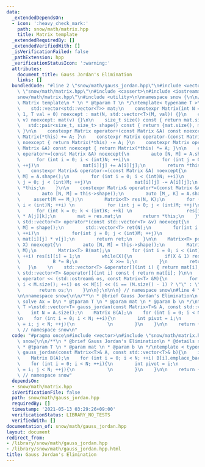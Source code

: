 ```yaml
---
data:
  _extendedDependsOn:
  - icon: ':heavy_check_mark:'
    path: snow/math/matrix.hpp
    title: Matrix template
  _extendedRequiredBy: []
  _extendedVerifiedWith: []
  _isVerificationFailed: false
  _pathExtension: hpp
  _verificationStatusIcon: ':warning:'
  attributes:
    document_title: Gauss Jordan's Elimination
    links: []
  bundledCode: "#line 2 \"snow/math/gauss_jordan.hpp\"\n#include <vector>\n#line 2\
    \ \"snow/math/matrix.hpp\"\n#include <cassert>\n#include <iostream>\n#line 5 \"\
    snow/math/matrix.hpp\"\n#include <utility>\n\nnamespace snow {\n\n/**\n * @brief\
    \ Matrix template\n * \n * @tparam T \n */\ntemplate< typename T >\nstruct Matrix{\n\
    \    std::vector<std::vector<T>> mat;\n    constexpr Matrix(int N = 1, int M =\
    \ 1, T val = 0) noexcept : mat(N, std::vector<T>(M, val)) {}\n    constexpr Matrix(std::vector<std::vector<T>>\
    \ v) noexcept: mat(v) {}\n\n    size_t size() const { return mat.size(); }\n \
    \   std::pair<size_t, size_t> shape() const { return {mat.size(), mat[0].size()};\
    \ }\n\n    constexpr Matrix operator+(const Matrix &A) const noexcept { return\
    \ Matrix(*this) += A; }\n    constexpr Matrix operator-(const Matrix &A) const\
    \ noexcept { return Matrix(*this) -= A; }\n    constexpr Matrix operator*(const\
    \ Matrix &A) const noexcept { return Matrix(*this) *= A; }\n\n    constexpr Matrix&\
    \ operator+=(const Matrix &A) noexcept{\n        auto [N, M] = A.shape();\n  \
    \      for (int i = 0; i < (int)N; ++i)\n            for (int j = 0; j < (int)M;\
    \ ++j)\n                mat[i][j] += A[i][j];\n        return *this;\n    }\n\n\
    \    constexpr Matrix& operator-=(const Matrix &A) noexcept{\n        auto [N,\
    \ M] = A.shape();\n        for (int i = 0; i < (int)N; ++i)\n            for (int\
    \ j = 0; j < (int)M; ++j)\n                mat[i][j] -= A[i][j];\n        return\
    \ *this;\n    }\n\n    constexpr Matrix& operator*=(const Matrix &A) noexcept{\n\
    \        auto [N, M] = this->shape();\n        auto [M_, K] = A.shape();\n   \
    \     assert(M == M_);\n        Matrix<T> res(N, K);\n        for (int i = 0;\
    \ i < (int)N; ++i) \n            for (int j = 0; j < (int)M; ++j)\n          \
    \      for (int k = 0; k < (int)K; ++k) \n                    res[i][k] += mat[i][j]\
    \ * A[j][k];\n        mat = res.mat;\n        return *this;\n    }\n\n    constexpr\
    \ std::vector<T> operator*(const std::vector<T> &v) noexcept{\n        auto [N,\
    \ M] = shape();\n        std::vector<T> ret(N);\n        for(int i = 0; i < (int)N;\
    \ ++i)\n            for(int j = 0; j < (int)M; ++j)\n                ret[i] +=\
    \ mat[i][j] * v[j];\n        return ret;\n    }\n\n    Matrix<T> pow(long long\
    \ X) noexcept{\n        auto [N, M] = this->shape();\n        Matrix<T> res(N,\
    \ M);\n        Matrix<T> B(mat);\n        for (int i = 0; i < (int)mat.size();\
    \ ++i) res[i][i] = 1;\n        while(X){\n            if(X & 1) res = res * B;\n\
    \            B *= B;\n            X >>= 1;\n        }\n        return res;\n \
    \   }\n    \n    std::vector<T> &operator[](int i) { return mat[i]; }\n    const\
    \ std::vector<T> &operator[](int i) const { return mat[i]; }\n\n    friend std::ostream&\
    \ operator << (std::ostream& os, const Matrix<T> &M){\n        for (int i = 0;\
    \ i < M.size(); ++i) os << M[i] << (i == (M.size() - 1) ? \"\" : \"\\n\");\n \
    \       return os;\n    }\n\n};\n\n\n} // namespace snow\n#line 4 \"snow/math/gauss_jordan.hpp\"\
    \n\nnamespace snow{\n\n/**\n * @brief Gauss Jordan's Elimination\n * @details\
    \ solve Ax = b\n * @tparam T \n * @param mat \n * @param b \n */\ntemplate < typename\
    \ T >\nstd::vector<T> gauss_jordan(const Matrix<T>& A, const std::vector<T>& b){\n\
    \    int N = A.size();\n    Matrix B(A);\n    for (int i = 0; i < N; ++i) B[i].emplace_back(b[i]);\n\
    \n    for (int i = 0; i < N; ++i){\n        int pivot = i;\n        for (int j\
    \ = i; j < N; ++j){\n            \n        }\n    }\n\n    return {};\n}\n\n}\
    \ // namespace snow\n"
  code: "#pragma once\n#include <vector>\n#include \"snow/math/matrix.hpp\"\n\nnamespace\
    \ snow{\n\n/**\n * @brief Gauss Jordan's Elimination\n * @details solve Ax = b\n\
    \ * @tparam T \n * @param mat \n * @param b \n */\ntemplate < typename T >\nstd::vector<T>\
    \ gauss_jordan(const Matrix<T>& A, const std::vector<T>& b){\n    int N = A.size();\n\
    \    Matrix B(A);\n    for (int i = 0; i < N; ++i) B[i].emplace_back(b[i]);\n\n\
    \    for (int i = 0; i < N; ++i){\n        int pivot = i;\n        for (int j\
    \ = i; j < N; ++j){\n            \n        }\n    }\n\n    return {};\n}\n\n}\
    \ // namespace snow"
  dependsOn:
  - snow/math/matrix.hpp
  isVerificationFile: false
  path: snow/math/gauss_jordan.hpp
  requiredBy: []
  timestamp: '2021-05-13 03:29:26+09:00'
  verificationStatus: LIBRARY_NO_TESTS
  verifiedWith: []
documentation_of: snow/math/gauss_jordan.hpp
layout: document
redirect_from:
- /library/snow/math/gauss_jordan.hpp
- /library/snow/math/gauss_jordan.hpp.html
title: Gauss Jordan's Elimination
---
```

